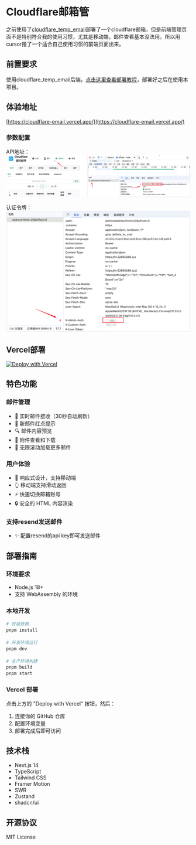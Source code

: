 # Cloudflare邮箱管

之前使用了[cloudflare_temp_email](https://github.com/dreamhunter2333/cloudflare_temp_email)部署了一个cloudflare邮箱，但是前端管理页面不是特别符合我的使用习惯，尤其是移动端，邮件查看基本没法用。所以用cursor撸了一个适合自己使用习惯的前端页面出来。

## 前置要求
使用cloudflare_temp_email后端，[点击这里查看部署教程](https://temp-mail-docs.awsl.uk/zh/guide/cli/worker.html)，部署好之后在使用本项目。

## 体验地址

[https://cloudflare-email.vercel.app/](https://cloudflare-email.vercel.app/)

### 参数配置
API地址：
![API地址](./screenshots/s1.png)

认证令牌：
![认证令牌](./screenshots/s2.png)

## Vercel部署

[![Deploy with Vercel](https://vercel.com/button)](https://vercel.com/new/clone?repository-url=https://github.com/jiangnan1224/cloudflare-email)



## 特色功能

### 邮件管理
- 🔄 实时邮件接收（30秒自动刷新）
- 📍 新邮件红点提示
- 🔍 邮件内容预览
- 📎 附件查看和下载
- 💨 无限滚动加载更多邮件

### 用户体验
- 📱 响应式设计，支持移动端
- 👆 移动端支持滑动返回
- ⚡️ 快速切换邮箱账号
- 🔒 安全的 HTML 内容渲染

### 支持resend发送邮件
- ✨ 配置resend的api key即可发送邮件

## 部署指南

### 环境要求
- Node.js 18+
- 支持 WebAssembly 的环境

### 本地开发

```bash
# 安装依赖
pnpm install

# 开发环境运行
pnpm dev

# 生产环境构建
pnpm build
pnpm start
```

### Vercel 部署

点击上方的 "Deploy with Vercel" 按钮，然后：

1. 连接你的 GitHub 仓库
2. 配置环境变量
3. 部署完成后即可访问

## 技术栈

- Next.js 14
- TypeScript
- Tailwind CSS
- Framer Motion
- SWR
- Zustand
- shadcn/ui

## 开源协议

MIT License

